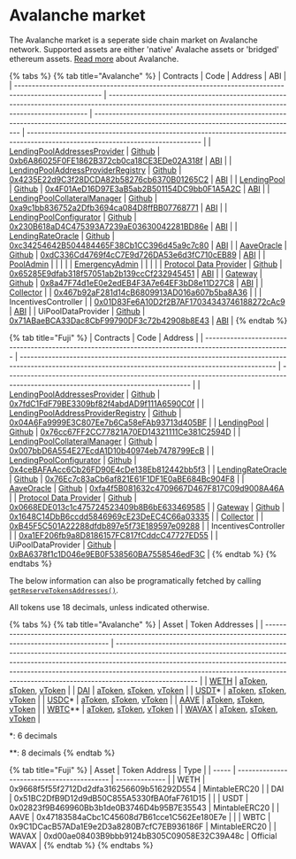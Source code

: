 # Avalanche market

The Avalanche market is a seperate side chain market on Avalanche network. Supported assets are either 'native' Avalache assets or 'bridged' ethereum assets. [Read more](https://www.avax.network) about Avalanche.

{% tabs %}
{% tab title="Avalanche" %}
| Contracts                                                                                              | Code                                                                                                                                                   | Address                                                                                                                                 | ABI                                                                                                                             |
| ------------------------------------------------------------------------------------------------------ | ------------------------------------------------------------------------------------------------------------------------------------------------------ | --------------------------------------------------------------------------------------------------------------------------------------- | ------------------------------------------------------------------------------------------------------------------------------- |
| [LendingPoolAddressesProvider](../the-core-protocol/addresses-provider/)                               | [Github](https://github.com/aave/protocol-v2/blob/Deployment%23001/contracts/protocol/configuration/LendingPoolAddressesProvider.sol)                  | [0xb6A86025F0FE1862B372cb0ca18CE3EDe02A318f](https://snowtrace.io/address/0xb6A86025F0FE1862B372cb0ca18CE3EDe02A318f/contracts#code)    | [ABI](https://api.snowtrace.io/api?module=contract&action=getabi&address=0xb6A86025F0FE1862B372cb0ca18CE3EDe02A318f&format=raw) |
| [LendingPoolAddressProviderRegistry](../the-core-protocol/addresses-provider-registry/)                | [Github](https://github.com/aave/protocol-v2/blob/Deployment%23001/contracts/protocol/configuration/LendingPoolAddressesProviderRegistry.sol)          | [0x4235E22d9C3f28DCDA82b58276cb6370B01265C2](https://snowtrace.io/address/0x4235E22d9C3f28DCDA82b58276cb6370B01265C2/contracts#code)    | [ABI](https://api.snowtrace.io/api?module=contract&action=getabi&address=0x4235E22d9C3f28DCDA82b58276cb6370B01265C2&format=raw) |
| [LendingPool](../the-core-protocol/lendingpool/)                                                       | [Github](https://github.com/aave/protocol-v2/blob/Deployment%23001/contracts/protocol/lendingpool/LendingPool.sol)                                     | [0x4F01AeD16D97E3aB5ab2B501154DC9bb0F1A5A2C](https://snowtrace.io/address/0x4F01AeD16D97E3aB5ab2B501154DC9bb0F1A5A2C/contracts#code)    | [ABI](https://api.snowtrace.io/api?module=contract&action=getabi&address=0x4F01AeD16D97E3aB5ab2B501154DC9bb0F1A5A2C&format=raw) |
| [LendingPoolCollateralManager](../the-core-protocol/protocol-overview.md#lendingpoolcollateralmanager) | [Github](https://github.com/aave/protocol-v2/blob/Deployment%23001/contracts/protocol/lendingpool/LendingPoolCollateralManager.sol)                    | [0xa9c1bb836752a2Dfb3694ca084D8ffBB07768771](https://snowtrace.io/address/0xa9c1bb836752a2Dfb3694ca084D8ffBB07768771/contracts#code)    | [ABI](https://api.snowtrace.io/api?module=contract&action=getabi&address=0xa9c1bb836752a2Dfb3694ca084D8ffBB07768771&format=raw) |
| [LendingPoolConfigurator](../the-core-protocol/protocol-overview.md#lending-pool-configurator)         | [Github](https://github.com/aave/protocol-v2/blob/Deployment%23001/contracts/protocol/lendingpool/LendingPoolConfigurator.sol)                         | [0x230B618aD4C475393A7239aE03630042281BD86e](https://snowtrace.io/address/0x230B618aD4C475393A7239aE03630042281BD86e/contracts#code)    | [ABI](https://api.snowtrace.io/api?module=contract&action=getabi&address=0xc7938af7ec68c3d5ac3a396e28661b3e366b8fcf&format=raw) |
| [LendingRateOracle](../the-core-protocol/protocol-overview.md#interest-rate-strategy)                  | [Github](https://github.com/aave/protocol-v2/blob/Deployment%23001/contracts/mocks/oracle/LendingRateOracle.sol)                                       | [0xc34254642B504484465F38Cb1CC396d45a9c7c80](https://snowtrace.io/address/0xc34254642B504484465F38Cb1CC396d45a9c7c80/contracts#code)    | [ABI](https://api.snowtrace.io/api?module=contract&action=getabi&address=0xc34254642B504484465F38Cb1CC396d45a9c7c80&format=raw) |
| [AaveOracle](../the-core-protocol/price-oracle/)                                                       | [Github](https://github.com/aave/protocol-v2/blob/Deployment%23001/contracts/misc/AaveOracle.sol)                                                      | [0xdC336Cd4769f4cC7E9d726DA53e6d3fC710cEB89](https://snowtrace.io/address/0xdC336Cd4769f4cC7E9d726DA53e6d3fC710cEB89/contracts#code)    | [ABI](https://api.snowtrace.io/api?module=contract&action=getabi&address=0xdC336Cd4769f4cC7E9d726DA53e6d3fC710cEB89&format=raw) |
| [PoolAdmin](../the-core-protocol/addresses-provider/#getpooladmin)                                     |                                                                                                                                                        |                                                                                                                                         |                                                                                                                                 |
| [EmergencyAdmin](../the-core-protocol/addresses-provider/#getpoolemergencyadmin)                       |                                                                                                                                                        |                                                                                                                                         |                                                                                                                                 |
| [Protocol Data Provider](../the-core-protocol/protocol-data-provider/)                                 | [Github](https://github.com/aave/protocol-v2/blob/Deployment%23001/contracts/misc/AaveProtocolDataProvider.sol)                                        | [0x65285E9dfab318f57051ab2b139ccCf232945451](https://snowtrace.io/address/0x65285E9dfab318f57051ab2b139ccCf232945451/contracts#code)    | [ABI](https://api.snowtrace.io/api?module=contract&action=getabi&address=0x65285E9dfab318f57051ab2b139ccCf232945451&format=raw) |
| [Gateway](../the-core-protocol/weth-gateway.md)                                                        | [Github](https://github.com/aave/protocol-v2/blob/Deployment%23001/contracts/misc/WETHGateway.sol)                                                     | [0x8a47F74d1eE0e2edEB4F3A7e64EF3bD8e11D27C8](https://snowtrace.io/address/0x8a47F74d1eE0e2edEB4F3A7e64EF3bD8e11D27C8/contracts#code)    | [ABI](https://api.snowtrace.io/api?module=contract&action=getabi&address=0x8a47F74d1eE0e2edEB4F3A7e64EF3bD8e11D27C8&format=raw) |
| [Collector](https://docs.aave.com/risk/asset-risk/risk-parameters#reserve-factor)                      |                                                                                                                                                        | [0x467b92aF281d14cB6809913AD016a607b5ba8A36](https://snowtrace.io/address/0x467b92aF281d14cB6809913AD016a607b5ba8A36/contracts#code)    |                                                                                                                                 |
| IncentivesController                                                                                   |                                                                                                                                                        | [0x01D83Fe6A10D2f2B7AF17034343746188272cAc9](https://snowtrace.io/address/0x01D83Fe6A10D2f2B7AF17034343746188272cAc9/contracts#code)    | [ABI](https://api.snowtrace.io/api?module=contract&action=getabi&address=0x198a4a8ece13dfa29f5b37f5a5a3683a02185757&format=raw) |
| UiPoolDataProvider                                                                                     | [Github](https://github.com/aave/protocol-v2/blob/Deployment%23001/contracts/misc/UiPoolDataProvider.sol)                                              | [0x71ABaeBCA33Dac8CbF99790DF3c72b42908b8E43](https://snowtrace.io/address/0xa7da242e099136A71fF975B8D78b79AA543c9182/contracts#code)    | [ABI](https://api.snowtrace.io/api?module=contract&action=getabi&address=0xa7da242e099136A71fF975B8D78b79AA543c9182&format=raw) |
{% endtab %}

{% tab title="Fuji" %}
| Contracts                                                                                              | Code                                                                                                                                                   | Address                                                                                                                            |
| ------------------------------------------------------------------------------------------------------ | ------------------------------------------------------------------------------------------------------------------------------------------------------ | ---------------------------------------------------------------------------------------------------------------------------------- |
| [LendingPoolAddressesProvider](../the-core-protocol/addresses-provider/)                               | [Github](https://github.com/aave/protocol-v2/blob/Deployment%23001/contracts/protocol/configuration/LendingPoolAddressesProvider.sol)                  | [0x7fdC1FdF79BE3309bf82f4abdAD9f111A6590C0f](https://testnet.snowtrace.io/address/0x7fdC1FdF79BE3309bf82f4abdAD9f111A6590C0f#code) |
| [LendingPoolAddressProviderRegistry](../the-core-protocol/addresses-provider-registry/)                | [Github](https://github.com/aave/protocol-v2/blob/Deployment%23001/contracts/protocol/configuration/LendingPoolAddressesProviderRegistry.sol)          | [0x04A6Fa9999E3C807Ee7b6Ca58eFAb93713d405BF](https://testnet.snowtrace.io/address/0x04A6Fa9999E3C807Ee7b6Ca58eFAb93713d405BF#code) |
| [LendingPool](../the-core-protocol/lendingpool/)                                                       | [Github](https://github.com/aave/protocol-v2/blob/Deployment%23001/contracts/protocol/lendingpool/LendingPool.sol)                                     | [0x76cc67FF2CC77821A70ED14321111Ce381C2594D](https://testnet.snowtrace.io/address/0x76cc67FF2CC77821A70ED14321111Ce381C2594D#code) |
| [LendingPoolCollateralManager](../the-core-protocol/protocol-overview.md#lendingpoolcollateralmanager) | [Github](https://github.com/aave/protocol-v2/blob/Deployment%23001/contracts/protocol/lendingpool/LendingPoolCollateralManager.sol)                    | [0x007bbD6A554E27EcdA1D10b40974eb7478799EcB](https://testnet.snowtrace.io/address/0x007bbD6A554E27EcdA1D10b40974eb7478799EcB#code) |
| [LendingPoolConfigurator](../the-core-protocol/protocol-overview.md#lending-pool-configurator)         | [Github](https://github.com/aave/protocol-v2/blob/Deployment%23001/contracts/protocol/lendingpool/LendingPoolConfigurator.sol)                         | [0x4ceBAFAAcc6Cb26FD90E4cDe138Eb812442bb5f3](https://testnet.snowtrace.io/address/0x4ceBAFAAcc6Cb26FD90E4cDe138Eb812442bb5f3#code) |
| [LendingRateOracle](../the-core-protocol/protocol-overview.md#interest-rate-strategy)                  | [Github](https://github.com/aave/protocol-v2/blob/Deployment%23001/contracts/mocks/oracle/LendingRateOracle.sol)                                       | [0x76Ec7c83aCb6af821E61F1DF1E0aBE684Bc904F8](https://testnet.snowtrace.io/address/0x76Ec7c83aCb6af821E61F1DF1E0aBE684Bc904F8#code) |
| [AaveOracle](../the-core-protocol/price-oracle/)                                                       | [Github](https://github.com/aave/protocol-v2/blob/Deployment%23001/contracts/misc/AaveOracle.sol)                                                      | [0xfa4f5B081632c4709667D467F817C09d9008A46A](https://testnet.snowtrace.io/address/0xfa4f5B081632c4709667D467F817C09d9008A46A#code) |
| [Protocol Data Provider](../the-core-protocol/protocol-data-provider/)                                 | [Github](https://github.com/aave/protocol-v2/blob/Deployment%23001/contracts/misc/AaveProtocolDataProvider.sol)                                        | [0x0668EDE013c1c475724523409b8B6bE633469585](https://testnet.snowtrace.io/address/0x0668EDE013c1c475724523409b8B6bE633469585#code) |
| [Gateway](../the-core-protocol/weth-gateway.md)                                                        | [Github](https://github.com/aave/protocol-v2/blob/Deployment%23001/contracts/misc/WETHGateway.sol)                                                     | [0x1648C14DbB6ccdd5846969cE23DeEC4C66a03335](https://testnet.snowtrace.io/address/0x1648C14DbB6ccdd5846969cE23DeEC4C66a03335#code) |
| [Collector](https://docs.aave.com/risk/asset-risk/risk-parameters#reserve-factor)                      |                                                                                                                                                        | [0xB45F5C501A22288dfdb897e5f73E189597e09288](https://testnet.snowtrace.io/address/0xB45F5C501A22288dfdb897e5f73E189597e09288#code) |
| IncentivesController                                                                                   |                                                                                                                                                        | [0xa1EF206fb9a8D8186157FC817fCddcC47727ED55](https://testnet.snowtrace.io/address/0xa1EF206fb9a8D8186157FC817fCddcC47727ED55#code) |
| UiPoolDataProvider                                                                                     | [Github](https://github.com/aave/protocol-v2/blob/Deployment%23001/contracts/misc/UiPoolDataProvider.sol)                                              | [0xBA6378f1c1D046e9EB0F538560BA7558546edF3C](https://testnet.snowtrace.io/address/0xBA6378f1c1D046e9EB0F538560BA7558546edF3C#code) |
{% endtab %}
{% endtabs %}

The below information can also be programatically fetched by calling [`getReserveTokensAddresses()`](../the-core-protocol/protocol-data-provider/#getreservetokensaddresses).

All tokens use 18 decimals, unless indicated otherwise.

{% tabs %}
{% tab title="Avalanche" %}
| Asset                                                                                                            | Token Addresses                                                                                                                                                                                                                                                                                                                                 |
| ---------------------------------------------------------------------------------------------------------------- | ----------------------------------------------------------------------------------------------------------------------------------------------------------------------------------------------------------------------------------------------------------------------------------------------------------------------------------------------- |
| [WETH](https://cchain.explorer.avax.network/address/0x49D5c2BdFfac6CE2BFdB6640F4F80f226bc10bAB/transactions)     | [aToken](https://cchain.explorer.avax.network/address/0x53f7c5869a859F0AeC3D334ee8B4Cf01E3492f21/transactions), [sToken](https://cchain.explorer.avax.network/address/0x60F6A45006323B97d97cB0a42ac39e2b757ADA63/transactions), [vToken](https://cchain.explorer.avax.network/address/0x4e575CacB37bc1b5afEc68a0462c4165A5268983/transactions)  |
| [DAI](https://cchain.explorer.avax.network/address/0xd586E7F844cEa2F87f50152665BCbc2C279D8d70/transactions)      | [aToken](https://cchain.explorer.avax.network/address/0x47AFa96Cdc9fAb46904A55a6ad4bf6660B53c38a/transactions), [sToken](https://cchain.explorer.avax.network/address/0x3676E4EE689D527dDb89812B63fAD0B7501772B3/transactions), [vToken](https://cchain.explorer.avax.network/address/0x1852DC24d1a8956a0B356AA18eDe954c7a0Ca5ae/transactions)  |
| [USDT](https://cchain.explorer.avax.network/address/0xc7198437980c041c805A1EDcbA50c1Ce5db95118/transactions)\*   | [aToken](https://cchain.explorer.avax.network/address/0x532E6537FEA298397212F09A61e03311686f548e/transactions), [sToken](https://cchain.explorer.avax.network/address/0x9c7B81A867499B7387ed05017a13d4172a0c17bF/transactions), [vToken](https://cchain.explorer.avax.network/address/0xfc1AdA7A288d6fCe0d29CcfAAa57Bc9114bb2DbE/transactions)  |
| [USDC](https://cchain.explorer.avax.network/address/0xA7D7079b0FEaD91F3e65f86E8915Cb59c1a4C664/transactions)\*   | [aToken](https://cchain.explorer.avax.network/address/0x46A51127C3ce23fb7AB1DE06226147F446e4a857/transactions), [sToken](https://cchain.explorer.avax.network/address/0x5B14679135dbE8B02015ec3Ca4924a12E4C6C85a/transactions), [vToken](https://cchain.explorer.avax.network/address/0x848c080d2700CBE1B894a3374AD5E887E5cCb89c/transactions)  |
| [AAVE](https://cchain.explorer.avax.network/address/0x63a72806098Bd3D9520cC43356dD78afe5D386D9/transactions)     | [aToken](https://cchain.explorer.avax.network/address/0xD45B7c061016102f9FA220502908f2c0f1add1D7/transactions), [sToken](https://cchain.explorer.avax.network/address/0x66904E4F3f44e3925D22ceca401b6F2DA085c98f/transactions), [vToken](https://cchain.explorer.avax.network/address/0x8352E3fd18B8d84D3c8a1b538d788899073c7A8E/transactions)  |
| [WBTC](https://cchain.explorer.avax.network/address/0x50b7545627a5162F82A992c33b87aDc75187B218/transactions)\*\* | [aToken](https://cchain.explorer.avax.network/address/0x686bEF2417b6Dc32C50a3cBfbCC3bb60E1e9a15D/transactions), [sToken](https://cchain.explorer.avax.network/address/0x3484408989985d68C9700dc1CFDFeAe6d2f658CF/transactions), [vToken](https://cchain.explorer.avax.network/address/0x2dc0E35eC3Ab070B8a175C829e23650Ee604a9eB/transactions)  |
| [WAVAX](https://cchain.explorer.avax.network/address/0xB31f66AA3C1e785363F0875A1B74E27b85FD66c7/transactions)    | [aToken](https://cchain.explorer.avax.network/address/0xDFE521292EcE2A4f44242efBcD66Bc594CA9714B/transactions), [sToken](https://cchain.explorer.avax.network/address/0x2920CD5b8A160b2Addb00Ec5d5f4112255d4ae75/transactions), [vToken](https://cchain.explorer.avax.network/address/0x66A0FE52Fb629a6cB4D10B8580AFDffE888F5Fd4/transactions)  |

\*: 6 decimals

\*\*: 8 decimals
{% endtab %}

{% tab title="Fuji" %}
| Asset | Token Address                              | Type           |
| ----- | ------------------------------------------ | -------------- |
| WETH  | 0x9668f5f55f2712Dd2dfa316256609b516292D554 | MintableERC20  |
| DAI   | 0x51BC2DfB9D12d9dB50C855A5330fBA0faF761D15 |                |
| USDT  | 0x02823f9B469960Bb3b1de0B3746D4b95B7E35543 | MintableERC20  |
| AAVE  | 0x47183584aCbc1C45608d7B61cce1C562Ee180E7e |                |
| WBTC  | 0x9C1DCacB57ADa1E9e2D3a8280B7cfC7EB936186F | MintableERC20  |
| WAVAX | 0xd00ae08403B9bbb9124bB305C09058E32C39A48c | Official WAVAX |
{% endtab %}
{% endtabs %}
